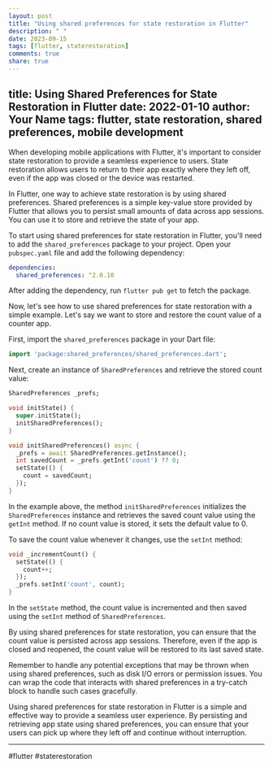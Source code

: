 ```yaml
---
layout: post
title: "Using shared preferences for state restoration in Flutter"
description: " "
date: 2023-09-15
tags: [flutter, staterestoration]
comments: true
share: true
---
```

title: Using Shared Preferences for State Restoration in Flutter
date: 2022-01-10
author: Your Name
tags: flutter, state restoration, shared preferences, mobile development
---

When developing mobile applications with Flutter, it's important to consider state restoration to provide a seamless experience to users. State restoration allows users to return to their app exactly where they left off, even if the app was closed or the device was restarted.

In Flutter, one way to achieve state restoration is by using shared preferences. Shared preferences is a simple key-value store provided by Flutter that allows you to persist small amounts of data across app sessions. You can use it to store and retrieve the state of your app.

To start using shared preferences for state restoration in Flutter, you'll need to add the `shared_preferences` package to your project. Open your `pubspec.yaml` file and add the following dependency:

```yaml
dependencies:
  shared_preferences: ^2.0.10
```

After adding the dependency, run `flutter pub get` to fetch the package.

Now, let's see how to use shared preferences for state restoration with a simple example. Let's say we want to store and restore the count value of a counter app.

First, import the `shared_preferences` package in your Dart file:

```dart
import 'package:shared_preferences/shared_preferences.dart';
```

Next, create an instance of `SharedPreferences` and retrieve the stored count value:

```dart
SharedPreferences _prefs;

void initState() {
  super.initState();
  initSharedPreferences();
}

void initSharedPreferences() async {
  _prefs = await SharedPreferences.getInstance();
  int savedCount = _prefs.getInt('count') ?? 0;
  setState(() {
    count = savedCount;
  });
}
```

In the example above, the method `initSharedPreferences` initializes the `SharedPreferences` instance and retrieves the saved count value using the `getInt` method. If no count value is stored, it sets the default value to 0.

To save the count value whenever it changes, use the `setInt` method:

```dart
void _incrementCount() {
  setState(() {
    count++;
  });
  _prefs.setInt('count', count);
}
```

In the `setState` method, the count value is incremented and then saved using the `setInt` method of `SharedPreferences`.

By using shared preferences for state restoration, you can ensure that the count value is persisted across app sessions. Therefore, even if the app is closed and reopened, the count value will be restored to its last saved state.

Remember to handle any potential exceptions that may be thrown when using shared preferences, such as disk I/O errors or permission issues. You can wrap the code that interacts with shared preferences in a try-catch block to handle such cases gracefully.

Using shared preferences for state restoration in Flutter is a simple and effective way to provide a seamless user experience. By persisting and retrieving app state using shared preferences, you can ensure that your users can pick up where they left off and continue without interruption.

---

#flutter #staterestoration